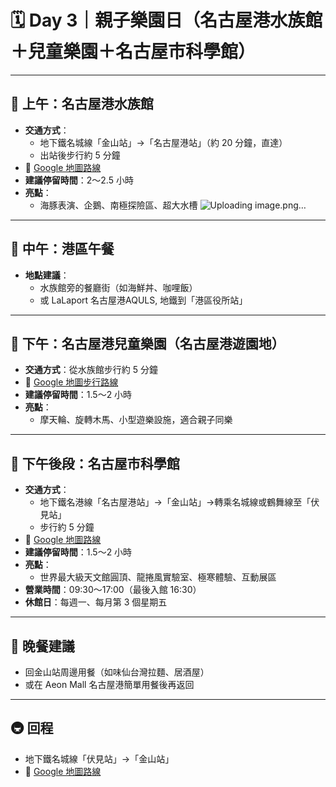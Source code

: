 
# 🗓 Day 3｜親子樂園日（名古屋港水族館＋兒童樂園＋名古屋市科學館）

---

## 🐬 上午：名古屋港水族館

- **交通方式**：
  - 地下鐵名城線「金山站」→「名古屋港站」（約 20 分鐘，直達）
  - 出站後步行約 5 分鐘
- 🔗 [Google 地圖路線](https://www.google.com/maps/dir/金山駅,+日本愛知縣名古屋市中區/名古屋港水族館,+港町1丁目3,+名古屋市港區,+愛知縣,+日本)
- **建議停留時間**：2～2.5 小時
- **亮點**：
  - 海豚表演、企鵝、南極探險區、超大水槽
![Uploading image.png…](https://github.com/user-attachments/assets/35dbdc92-7bb1-4a00-9859-a726165063eb)

---

## 🍱 中午：港區午餐

- **地點建議**：
  - 水族館旁的餐廳街（如海鮮丼、咖哩飯）
  - 或 LaLaport 名古屋港AQULS, 地鐵到「港區役所站」

---

## 🎠 下午：名古屋港兒童樂園（名古屋港遊園地）

- **交通方式**：從水族館步行約 5 分鐘
- 🔗 [Google 地圖步行路線](https://www.google.com/maps/dir/名古屋港水族館,+港町1丁目3,+名古屋市港區,+愛知縣,+日本/名古屋港シートレインランド,+日本,+〒455-0034+愛知県名古屋市港区西倉町1-51)
- **建議停留時間**：1.5～2 小時
- **亮點**：
  - 摩天輪、旋轉木馬、小型遊樂設施，適合親子同樂

---

## 🧪 下午後段：名古屋市科學館

- **交通方式**：
  - 地下鐵名港線「名古屋港站」→「金山站」→轉乘名城線或鶴舞線至「伏見站」
  - 步行約 5 分鐘
- 🔗 [Google 地圖路線](https://www.google.com/maps/dir/名古屋港駅,+名古屋/名古屋市科学館)
- **建議停留時間**：1.5～2 小時
- **亮點**：
  - 世界最大級天文館圓頂、龍捲風實驗室、極寒體驗、互動展區
- **營業時間**：09:30～17:00（最後入館 16:30）
- **休館日**：每週一、每月第 3 個星期五

---

## 🍜 晚餐建議

- 回金山站周邊用餐（如味仙台灣拉麵、居酒屋）
- 或在 Aeon Mall 名古屋港簡單用餐後再返回

---

## 🚇 回程

- 地下鐵名城線「伏見站」→「金山站」
- 🔗 [Google 地圖路線](https://www.google.com/maps/dir/名古屋市科学館,+名古屋/金山駅,+名古屋)
